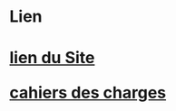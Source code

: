 <h1>Lien<h1>

<a href=http://62.210.83.115:11211/wordpress>lien du Site</a>

<a href=https://github.com/lebelangernicolas/RefonteJpMabire/blob/main/Documents/Cahier%20des%20charges%20du%20projet%20refonte%20V2%20(1).pdf.pdf>cahiers des charges</a>
  
